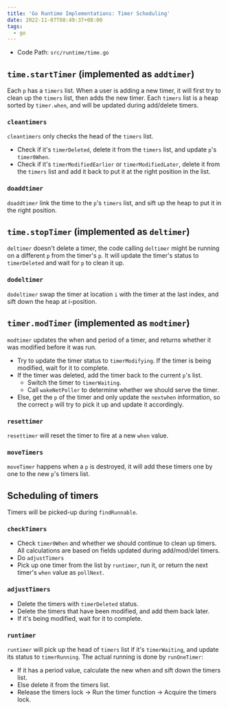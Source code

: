 ```yaml
---
title: 'Go Runtime Implementations: Timer Scheduling'
date: 2022-11-07T08:49:37+08:00
tags:
  - go
---
```


- Code Path: `src/runtime/time.go`

## `time.startTimer` (implemented as `addtimer`)

Each `p` has a `timers` list. When a user is adding a new timer, it will first try to clean up the `timers` list,
then adds the new timer. Each `timers` list is a heap sorted by `timer.when`, and will be updated during add/delete timers.

### `cleantimers`

`cleantimers` only checks the head of the `timers` list.

- Check if it's `timerDeleted`, delete it from the `timers` list, and update `p`'s `timer0When`.
- Check if it's `timerModifiedEarlier` or `timerModifiedLater`, delete it from the `timers` list and add it back to put it at the right position in the list.

### `doaddtimer`

`doaddtimer` link the time to the `p`'s `timers` list, and sift up the heap to put it in the right position.

## `time.stopTimer` (implemented as `deltimer`)

`deltimer` doesn't delete a timer, the code calling `deltimer` might be running on a different `p` from the timer's `p`.
It will update the timer's status to `timerDeleted` and wait for `p` to clean it up.

### `dodeltimer`

`dodeltimer` swap the timer at location `i` with the timer at the last index, and sift down the heap at i-position.

## `timer.modTimer` (implemented as `modtimer`)

`modtimer` updates the when and period of a timer, and returns whether it was modified before it was run.

- Try to update the timer status to `timerModifying`. If the timer is being modified, wait for it to complete.
- If the timer was deleted, add the timer back to the current `p`'s list.
  - Switch the timer to `timerWaiting`.
  - Call `wakeNetPoller` to determine whether we should serve the timer.
- Else, get the `p` of the timer and only update the `nextwhen` information, so the correct `p` will try to pick it up and update it accordingly.

### `resettimer`

`resettimer` will reset the timer to fire at a new `when` value.

### `moveTimers`

`moveTimer` happens when a `p` is destroyed, it will add these timers one by one to the new `p`'s timers list.

## Scheduling of timers

Timers will be picked-up during `findRunnable`.

### `checkTimers`

- Check `timer0When` and whether we should continue to clean up timers. All calculations are based on fields updated during add/mod/del timers.
- Do `adjustTimers`
- Pick up one timer from the list by `runtimer`, run it, or return the next timer's `when` value as `pollNext`.

### `adjustTimers`

- Delete the timers with `timerDeleted` status.
- Delete the timers that have been modified, and add them back later.
- If it's being modified, wait for it to complete.

### `runtimer`

`runtimer` will pick up the head of `timers` list if it's `timerWaiting`, and update its status to `timerRunning`.
The actual running is done by `runOneTimer`:

- If it has a period value, calculate the new when and sift down the timers list.
- Else delete it from the timers list.
- Release the timers lock -> Run the timer function -> Acquire the timers lock.
